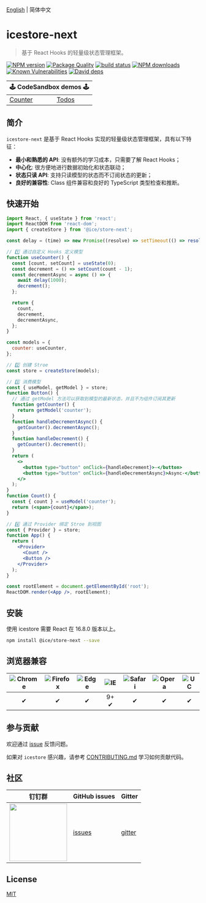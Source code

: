 [English](./README.md) | 简体中文

# icestore-next

> 基于 React Hooks 的轻量级状态管理框架。

[![NPM version](https://img.shields.io/npm/v/@ice/store-next.svg?style=flat)](https://npmjs.org/package/@ice/store-next)
[![Package Quality](https://npm.packagequality.com/shield/@ice%2Fstore.svg)](https://packagequality.com/#?package=@ice/store-next)
[![build status](https://img.shields.io/travis/ice-lab/icestore-next.svg?style=flat-square)](https://travis-ci.org/ice-lab/icestore-next)
[![NPM downloads](http://img.shields.io/npm/dm/@ice/store-next.svg?style=flat)](https://npmjs.org/package/@ice/store-next)
[![Known Vulnerabilities](https://snyk.io/test/npm/@ice/store-next/badge.svg)](https://snyk.io/test/npm/@ice/store-next)
[![David deps](https://img.shields.io/david/ice-lab/icestore-next.svg?style=flat-square)](https://david-dm.org/ice-lab/icestore-next)

<table>
  <thead>
    <tr>
      <th colspan="5"><center>🕹 CodeSandbox demos 🕹</center></th>
    </tr>
  </thead>
  <tbody>
    <tr>
      <td><a href="https://codesandbox.io/s/github/ice-lab/icestore-next/tree/master/examples/counter?module=/src/index.tsx">Counter</a></td>
      <td><a href="https://codesandbox.io/s/github/ice-lab/icestore-next/tree/master/examples/todos?module=/src/index.tsx">Todos</a></td>
    </tr>
  </tbody>
</table>

## 简介

`icestore-next` 是基于 React Hooks 实现的轻量级状态管理框架，具有以下特征：

* **最小和熟悉的 API**: 没有额外的学习成本，只需要了解 React Hooks；
* **中心化**: 很方便地进行数据初始化和状态联动；
* **状态只读 API**: 支持只读模型的状态而不订阅状态的更新；
* **良好的兼容性**: Class 组件兼容和良好的 TypeScript 类型检查和推断。

## 快速开始

```jsx
import React, { useState } from 'react';
import ReactDOM from 'react-dom';
import { createStore } from '@ice/store-next';

const delay = (time) => new Promise((resolve) => setTimeout(() => resolve(), time));

// 1️⃣ 通过自定义 Hooks 定义模型
function useCounter() {
  const [count, setCount] = useState(0);
  const decrement = () => setCount(count - 1);
  const decrementAsync = async () => {
    await delay(1000);
    decrement();
  };

  return {
    count,
    decrement,
    decrementAsync,
  };
}

const models = {
  counter: useCounter,
};

// 2️⃣ 创建 Stroe
const store = createStore(models);

// 3️⃣ 消费模型
const { useModel, getModel } = store;
function Button() {
  // 通过 getModel 方法可以获取到模型的最新状态，并且不为组件订阅其更新
  function getCounter() {
    return getModel('counter');
  }
  function handleDecrementAsync() {
    getCounter().decrementAsync();
  }
  function handleDecrement() {
    getCounter().decrement();
  }
  return (
    <>
      <button type="button" onClick={handleDecrement}>-</button>
      <button type="button" onClick={handleDecrementAsync}>Async-</button>
    </>
  );
}
function Count() {
  const { count } = useModel('counter');
  return (<span>{count}</span>);
}

// 4️⃣ 通过 Provider 绑定 Stroe 到视图
const { Provider } = store;
function App() {
  return (
    <Provider>
      <Count />
      <Button />
    </Provider>
  );
}

const rootElement = document.getElementById('root');
ReactDOM.render(<App />, rootElement);

```

## 安装

使用 icestore 需要 React 在 16.8.0 版本以上。

```bash
npm install @ice/store-next --save
```

## 浏览器兼容

| ![Chrome](https://raw.github.com/alrra/browser-logos/master/src/chrome/chrome_48x48.png) | ![Firefox](https://raw.github.com/alrra/browser-logos/master/src/firefox/firefox_48x48.png) | ![Edge](https://raw.github.com/alrra/browser-logos/master/src/edge/edge_48x48.png) | ![IE](https://raw.github.com/alrra/browser-logos/master/src/archive/internet-explorer_9-11/internet-explorer_9-11_48x48.png) | ![Safari](https://raw.github.com/alrra/browser-logos/master/src/safari/safari_48x48.png) | ![Opera](https://raw.github.com/alrra/browser-logos/master/src/opera/opera_48x48.png) | ![UC](https://raw.github.com/alrra/browser-logos/master/src/uc/uc_48x48.png) |
| :--------------------------------------------------------------------------------------: | :-----------------------------------------------------------------------------------------: | :--------------------------------------------------------------------------------: | :--------------------------------------------------------------------------------------------------------------------------: | :--------------------------------------------------------------------------------------: | :-----------------------------------------------------------------------------------: | :--------------------------------------------------------------------------: |
|✔ |✔|✔|9+ ✔|✔|✔|✔|

## 参与贡献

欢迎通过 [issue](https://github.com/alibaba/ice/issues/new) 反馈问题。

如果对 `icestore` 感兴趣，请参考 [CONTRIBUTING.md](https://github.com/alibaba/ice/blob/master/.github/CONTRIBUTING.md) 学习如何贡献代码。

## 社区

| 钉钉群	                             | GitHub issues |  Gitter |
|-------------------------------------|--------------|---------|
| <a href="https://ice.alicdn.com/assets/images/qrcode.png"><img src="https://ice.alicdn.com/assets/images/qrcode.png" width="150" /></a> | [issues]     | [gitter]|

[issues]: https://github.com/alibaba/ice/issues
[gitter]: https://gitter.im/alibaba/ice

## License

[MIT](LICENSE)
